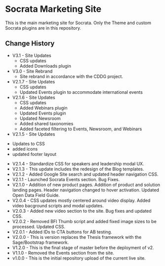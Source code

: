 # Socrata Marketing Site
This is the main marketing site for Socrata. Only the Theme and custom Socrata plugins are in this repository.

Change History
---
- V3.1 - Site Updates
  * CSS updates
  * Added Downloads plugin
- V3.0 - Site Rebrand
  * Site rebrand in accordance with the CDDG project.
- V2.1.7 - Site Updates
  * CSS updates
  * Updated Events plugin to accommodate international events
- V2.1.6 - Site Updates
  * CSS updates
  * Added Webinars plugin
  * Updated Events plugin
  * Updated Newsroom
  * Added shared taxonomies
  * Added faceted filtering to Events, Newsroom, and Webinars
- V2.1.5 - Site Updates
 * Updates to CSS
 * added icons
 * updated footer layout
- V2.1.4 - Standardize CSS for speakers and leadership modal UX.
- V2.1.3 - This update includes the redesign of the Blog templates.
- V2.1.2 - Added Google Site search and updated header navigation CSS.
- V2.1.1 - Launched Socrata Events section. Bug Fixes.
- V2.1.0 - Addition of new product pages. Addition of product and solution landing pages. Header navigation changed to hover activation. Updated Open Data Field Guide.
- V2.0.4 - CSS updates mostly centered around video display. Added video bacground scripts and modal updates.
- V2.0.3 - Added new video section to the site. Bug fixes and updated CSS.
- V2.0.2 - Removed BFI Thumb script and added fixed image sizes to be processed. Updated CSS.
- V2.0.1 - Added IDs to CTA buttons for AB testing.
- V2.0.0 - This is version replaces the Thesis framework with the Sage/Bootstrap framework.
- V1.2.0 - This is the final stage of master before the deployment of v2.
- V1.1.0 - Removed the Events section from the site.
- v1.0.0 - This is the initial repository upload of the current live site.
